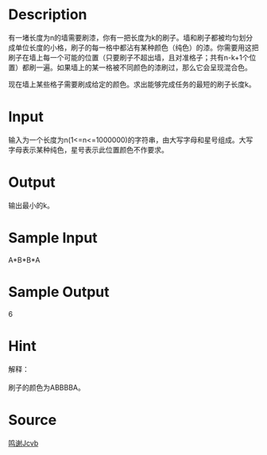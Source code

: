 
# Description

<div class="content"><p>有一堵长度为n的墙需要刷漆，你有一把长度为k的刷子。墙和刷子都被均匀划分成单位长度的小格，刷子的每一格中都沾有某种颜色（纯色）的漆。你需要用这把刷子在墙上每一个可能的位置（只要刷子不超出墙，且对准格子；共有n-k+1个位置）都刷一遍。如果墙上的某一格被不同颜色的漆刷过，那么它会呈现混合色。</p>
<p>现在墙上某些格子需要刷成给定的颜色。求出能够完成任务的最短的刷子长度k。</p></div>

# Input

<div class="content"><p>输入为一个长度为n(1&lt;=n&lt;=1000000)的字符串，由大写字母和星号组成。大写字母表示某种纯色，星号表示此位置颜色不作要求。</p></div>

# Output

<div class="content"><p>输出最小的k。</p></div>

# Sample Input

<div class="content"><span class="sampledata">A*B*B*A</span></div>

# Sample Output

<div class="content"><span class="sampledata">6</span></div>

# Hint

<div class="content"><p></p><p>解释：<br/><br/>
刷子的颜色为ABBBBA。</p><p></p></div>

# Source

<div class="content"><p><a href="problemset.php?search=鸣谢Jcvb">鸣谢Jcvb</a></p></div>

